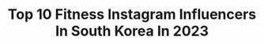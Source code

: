 ---
title: Top 10 Fitness Instagram Influencers In South Korea In 2023
description: >-
  Find top fitness Instagram influencers in South Korea in 2023. Most popular hashtags: #workout #fitness #diet.
platform: Instagram
hits: 59
text_top: Identify the top-rated Instagram influencers on inBeat.
text_bottom: inBeat aggregates 59 Instagram influencers like this in South Korea for you to work with.
profiles:
  - username: "wo.om"
    fullname: >-
      우미미🍑움쌤
    bio: >-
      #woomimi 상점 오픈예정🛍🧸 #healthy & #fitness 🏋🏽‍♀️ Physical Training Instructor 🔍 TPI golf/google 기업,개인 레슨
    location: "South Korea"
    followers: 71299
    engagement: 326
    commentsToLikes: 0.023357
    id: ck9wdte67h6wk0j78vg8vd81f
    verified: false
    hashtags: "#lunge, #thoracicmobility, #hipabduction, #hipextension"
  - username: "west__star__"
    fullname: >-
      서별 // 플러스사이즈모델
    bio: >-
      🇰🇷 PLUS SIZE MODEL | ACTOR | FITNESS | BEAUTY @thekurvekorea @nobleman_theater 유튜브 ‘웨스트스타’ 채널
    location: "South Korea"
    followers: 22567
    engagement: 541
    commentsToLikes: 0.014856
    id: ck9haqe75dngd0j781tk89geu
    verified: false
    hashtags: "#13"
  - username: "one_the_girl"
    fullname: >-
      원도연
    bio: >-
      - ICN Fitness booty🥇, Bathing suit & Fit model🥈 - 슈퍼바디짐 트레이너 준비중🤟🏻 🇩🇪🇧🇪🇫🇷🇳🇱🇨🇭🇬🇧🇪🇸🇨🇿🇮🇹🇦🇹🇭🇺🇭🇰🇹🇭🇯🇵🇦🇺🇬🇺
    location: "South Korea"
    followers: 7655
    engagement: 410
    commentsToLikes: 0.047479
    id: ck5c06a1gsj0p0i110bh44otb
    verified: false
    hashtags: "#diet, #fitness, #workout, #weighttraining"
  - username: "himkong.jamiet"
    fullname: >-
      재미어트 대표 힘콩
    bio: >-
      �유석종 himkong �재미있는 다이어트●운동 (All about fitness) �재미어트샵�홈짐기구/보충용식품/닭가슴살
    location: "South Korea"
    followers: 122032
    engagement: 181
    commentsToLikes: 0.018916
    id: ck5hlvjyokxy90i11u2zxn29k
    verified: false
    hashtags: ""
  - username: "jinyfit_true"
    fullname: >-
      팀트루짐-TEAM TRUE 신정진
    bio: >-
      ▪️Professional PT @fitness.true ▪️지니핏의류마켓 @jinyfit09
    location: "South Korea"
    followers: 62653
    engagement: 72
    commentsToLikes: 0.033779
    id: ck14gy8nw7lw20i19zcm2kmqt
    verified: false
    hashtags: "#2021season, #herecomestheday"
  - username: "dooice"
    fullname: >-
      강두형  dooice
    bio: >-
      MODEL/FASHION/FITNESS/COMMERCIAL MODEL/ 두이스 제품 문의 언제든 편하게 DM 주세요📮 @dooice_official
    location: "South Korea"
    followers: 41424
    engagement: 274
    commentsToLikes: 0.015449
    id: ck5q2550nebge0i11tloacp7l
    verified: false
    hashtags: "#ebbetsfield, #merrychristmas"
  - username: "freshnam219"
    fullname: >-
      Park Nam
    bio: >-
      Korean living in Jakarta🇮🇩🇰🇷 ICN Fitness Model World Champion🏆 Sports Instructor @humanbalance_indo Men of Ekle’s Clinic @eklesclinic_id
    location: "South Korea"
    followers: 69622
    engagement: 209
    commentsToLikes: 0.018716
    id: ck5zytax5ahs90i14d7smo8is
    verified: false
    hashtags: "#reelsindonesia, #workout, #reels, #stayhomechallenge"
  - username: "nam_yeo_couple"
    fullname: >-
      
    bio: >-
      #fitness #travel #lovestagram
    location: "South Korea"
    followers: 6735
    engagement: 154
    commentsToLikes: 0.025337
    id: ck6u84togpfxv0j71kbvscy22
    verified: false
    hashtags: "#cardio, #lovetotravel"
  - username: "nana_koreazes"
    fullname: >-
      NANA_KoreaZES
    bio: >-
      Zumba® Education Specialist(ZES™) KOREA🇰🇷 Zumba®ZES™ 줌바교육전문가 nana.moon@zumbamail.com Zumba®Fitness [ Zumba®Basic1 , Zumba®Gold ]
    location: "South Korea"
    followers: 6955
    engagement: 585
    commentsToLikes: 0.035953
    id: ck5zn5i1cntme0i147x5b00wz
    verified: false
    hashtags: "#zumbawear, #hmdancefit, #zumba, #repost"
  - username: "c__woovely"
    fullname: >-
      최우영(바트짐 청라점 대표)
    bio: >-
      🇰🇷ᴡғғ ɴᴀʙʙᴀᴋᴏʀᴇᴀ sᴘᴏʀᴛᴍᴏᴅᴇʟ ᴘʀᴏ ⠀⠀⠀ #바디트랜스짐청라점 #청라헬스장 #청라PT ⠀⠀ ▶ @woovely_cheongna_fitness
    location: "South Korea"
    followers: 38072
    engagement: 168
    commentsToLikes: 0.034634
    id: ck14injg3ga4o0i19socq3e4t
    verified: false
    hashtags: "#daily, #selca, #selfie, #fitness"
---